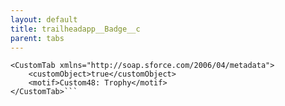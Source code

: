 ```yaml
---
layout: default
title: trailheadapp__Badge__c
parent: tabs
---
```


```<?xml version="1.0" encoding="UTF-8"?>
<CustomTab xmlns="http://soap.sforce.com/2006/04/metadata">
    <customObject>true</customObject>
    <motif>Custom48: Trophy</motif>
</CustomTab>```
